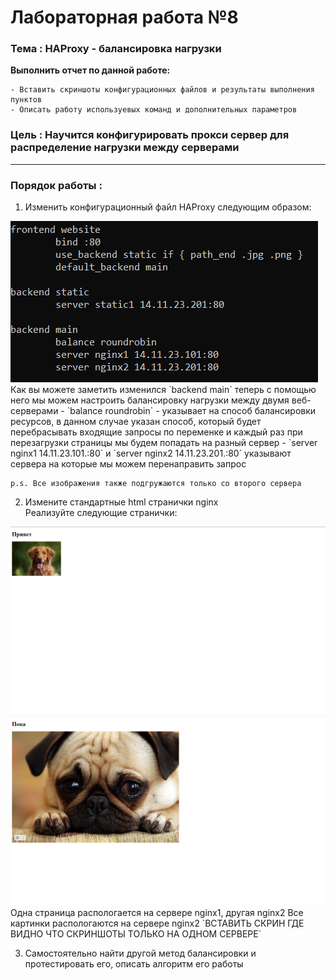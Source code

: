# Лабораторная работа №8
### Тема : HAProxy - балансировка нагрузки
**Выполнить отчет по данной работе:**  
```
- Вставить скриншоты конфигурационных файлов и результаты выполнения пунктов  
- Описать работу используевых команд и дополнительных параметров
```

### Цель : Научится конфигурировать прокси сервер для распределение нагрузки между серверами
---
### Порядок работы :

1. Изменить конфигурационный файл HAProxy следующим образом:  
<img src="src/img/lb8/HAProxy_cfg.png">  
Как вы можете заметить изменился `backend main` теперь с помощью него мы можем настроить балансировку нагрузки между двумя веб-серверами  
    - `balance roundrobin` - указывает на способ балансировки ресурсов, в данном случае указан способ, который будет перебрасывать входящие запросы по переменке и каждый раз при перезагрузки страницы мы будем попадать на разный сервер
    - `server nginx1 14.11.23.101.:80` и `server nginx2 14.11.23.201.:80` указывают сервера на которые мы можем перенаправить запрос  
    
    p.s. Все изображения также подгружаются только со второго сервера

2. Измените стандартные html странички nginx  
Реализуйте следующие странички:  
<img src="src/img/lb8/nginx2.png">  
<img src="src/img/lb8/nginx1.png">  
Одна страница распологается на сервере nginx1, другая nginx2  
Все картинки распологаются на сервере nginx2  
`ВСТАВИТЬ СКРИН ГДЕ ВИДНО ЧТО СКРИНШОТЫ ТОЛЬКО НА ОДНОМ СЕРВЕРЕ`


3. Самостоятельно найти другой метод балансировки и протестировать его, описать алгоритм его работы